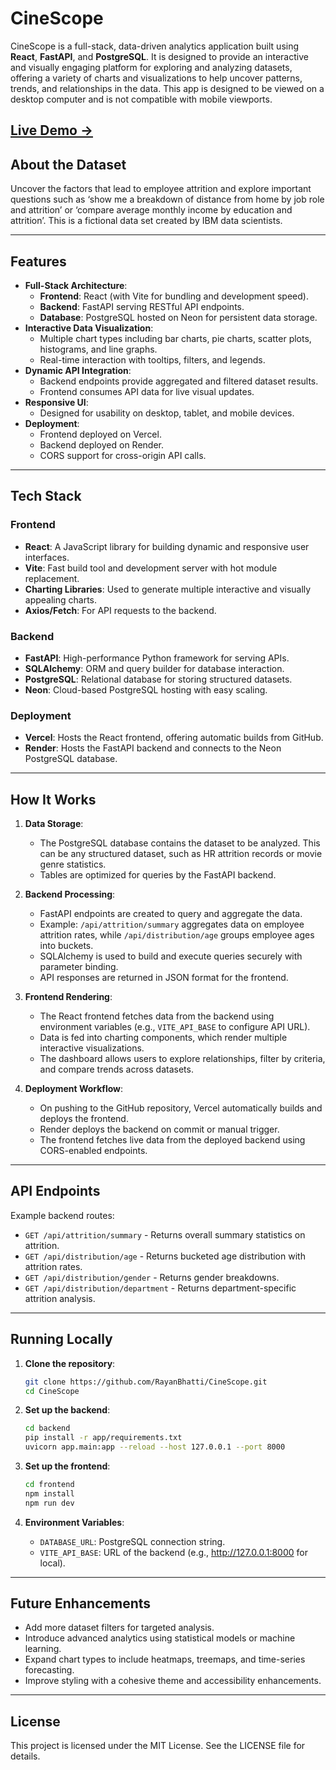 # CineScope

CineScope is a full-stack, data-driven analytics application built using **React**, **FastAPI**, and **PostgreSQL**. It is designed to provide an interactive and visually engaging platform for exploring and analyzing datasets, offering a variety of charts and visualizations to help uncover patterns, trends, and relationships in the data. This app is designed to be viewed on a desktop computer and is not compatible with mobile viewports.

## [Live Demo →](https://cine-scope-azure.vercel.app/)

## About the Dataset

Uncover the factors that lead to employee attrition and explore important questions such as ‘show me a breakdown of distance from home by job role and attrition’ or ‘compare average monthly income by education and attrition’. This is a fictional data set created by IBM data scientists.

---

## Features

- **Full-Stack Architecture**:
  - **Frontend**: React (with Vite for bundling and development speed).
  - **Backend**: FastAPI serving RESTful API endpoints.
  - **Database**: PostgreSQL hosted on Neon for persistent data storage.
- **Interactive Data Visualization**:
  - Multiple chart types including bar charts, pie charts, scatter plots, histograms, and line graphs.
  - Real-time interaction with tooltips, filters, and legends.
- **Dynamic API Integration**:
  - Backend endpoints provide aggregated and filtered dataset results.
  - Frontend consumes API data for live visual updates.
- **Responsive UI**:
  - Designed for usability on desktop, tablet, and mobile devices.
- **Deployment**:
  - Frontend deployed on Vercel.
  - Backend deployed on Render.
  - CORS support for cross-origin API calls.

---

## Tech Stack

### Frontend
- **React**: A JavaScript library for building dynamic and responsive user interfaces.
- **Vite**: Fast build tool and development server with hot module replacement.
- **Charting Libraries**: Used to generate multiple interactive and visually appealing charts.
- **Axios/Fetch**: For API requests to the backend.

### Backend
- **FastAPI**: High-performance Python framework for serving APIs.
- **SQLAlchemy**: ORM and query builder for database interaction.
- **PostgreSQL**: Relational database for storing structured datasets.
- **Neon**: Cloud-based PostgreSQL hosting with easy scaling.

### Deployment
- **Vercel**: Hosts the React frontend, offering automatic builds from GitHub.
- **Render**: Hosts the FastAPI backend and connects to the Neon PostgreSQL database.

---

## How It Works

1. **Data Storage**:
   - The PostgreSQL database contains the dataset to be analyzed. This can be any structured dataset, such as HR attrition records or movie genre statistics.
   - Tables are optimized for queries by the FastAPI backend.

2. **Backend Processing**:
   - FastAPI endpoints are created to query and aggregate the data.
   - Example: `/api/attrition/summary` aggregates data on employee attrition rates, while `/api/distribution/age` groups employee ages into buckets.
   - SQLAlchemy is used to build and execute queries securely with parameter binding.
   - API responses are returned in JSON format for the frontend.

3. **Frontend Rendering**:
   - The React frontend fetches data from the backend using environment variables (e.g., `VITE_API_BASE` to configure API URL).
   - Data is fed into charting components, which render multiple interactive visualizations.
   - The dashboard allows users to explore relationships, filter by criteria, and compare trends across datasets.

4. **Deployment Workflow**:
   - On pushing to the GitHub repository, Vercel automatically builds and deploys the frontend.
   - Render deploys the backend on commit or manual trigger.
   - The frontend fetches live data from the deployed backend using CORS-enabled endpoints.

---

## API Endpoints

Example backend routes:
- `GET /api/attrition/summary` - Returns overall summary statistics on attrition.
- `GET /api/distribution/age` - Returns bucketed age distribution with attrition rates.
- `GET /api/distribution/gender` - Returns gender breakdowns.
- `GET /api/distribution/department` - Returns department-specific attrition analysis.

---

## Running Locally

1. **Clone the repository**:
   ```bash
   git clone https://github.com/RayanBhatti/CineScope.git
   cd CineScope
   ```

2. **Set up the backend**:
   ```bash
   cd backend
   pip install -r app/requirements.txt
   uvicorn app.main:app --reload --host 127.0.0.1 --port 8000
   ```

3. **Set up the frontend**:
   ```bash
   cd frontend
   npm install
   npm run dev
   ```

4. **Environment Variables**:
   - `DATABASE_URL`: PostgreSQL connection string.
   - `VITE_API_BASE`: URL of the backend (e.g., http://127.0.0.1:8000 for local).

---

## Future Enhancements

- Add more dataset filters for targeted analysis.
- Introduce advanced analytics using statistical models or machine learning.
- Expand chart types to include heatmaps, treemaps, and time-series forecasting.
- Improve styling with a cohesive theme and accessibility enhancements.

---

## License

This project is licensed under the MIT License. See the LICENSE file for details.
